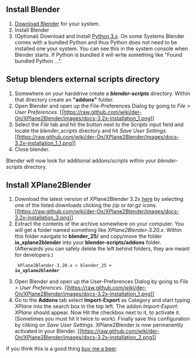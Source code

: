 ## Install Blender

1. [Download Blender](http://www.blender.org/download) for your system.
2. Install Blender
3. (Optional) Download and Install [Python 3.x](http://python.org/download/). On some Systems Blender comes with a bundled Python and thus Python does not need to be installed one your system. You can see this in the system console when Blender starts. If Python is bundled it will write something like "Found bundled Python ...".

## Setup blenders external scripts directory

1. Somewhere on your harddrive create a **_blender-scripts_** directory. Within that directory create an **"addons"** folder.
2. Open Blender and open up the File-Preferences Dialog by going to _File > User Preferences_.
    [[https://raw.github.com/wiki/der-On/XPlane2Blender/images/docs-3.2x-installation_1.png]]
3. Select the _File_ tab and hit the button next to the _Scripts_ input field and locate the _blender_scripts_ directory and hit _Save User Settings_.
    [[https://raw.github.com/wiki/der-On/XPlane2Blender/images/docs-3.2x-installation_1_1.png]]
4. Close blender.

Blender will now look for additional addons/scripts within your _blender-scripts_ directory.

## Install XPlane2Blender

1. Download the latest version of XPlane2Blender 3.2x [here](https://github.com/der-On/XPlane2Blender/releases) by selecting one of the listed downloads clicking the _zip_ or _tar.gz_ icons.
        [[https://raw.github.com/wiki/der-On/XPlane2Blender/images/docs-3.2x-installation_3.png]]
2. Extract the contents of the archive somewhere on your computer. You will get a folder named something like _XPlane2Blender-3.20.x_. Within this folder navigate to **blender_25/** and copy/move the folder **io_xplane2blender** into your **blender-scripts/addons** folder. (Afterwards you can safely delete the left behind folders, they are meant for developers.)
        <pre><code>
        XPlane2Blender-3.20.x
            > blender_25
                > <strong>io_xplane2blender</strong>
        </code></pre>
3. Open Blender and open up the User-Preferences Dialog by going to _File > User Preferences_.
        [[https://raw.github.com/wiki/der-On/XPlane2Blender/images/docs-3.2x-installation_1.png]]
4. Go to the **Addons** tab select **Import-Export** as Category and start typing _XPlane_ into the search box in the top left.
        The addon _Import-Export: XPlane_ should appear.
        Now Hit the checkbox next to it, to activate it. (Sometimes you must hit it twice to work).
        Finally save this configuration by cliking on _Save User Settings_. XPlane2Blender is now permanently activated in your Blender.
        [[https://raw.github.com/wiki/der-On/XPlane2Blender/images/docs-3.2x-installation_2.png]]


If you think this is a good thing [buy me a beer](./Donations).